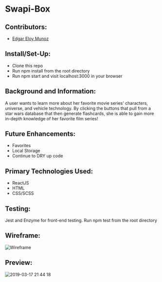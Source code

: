 # Swapi-Box


## Contributors: 
- [Edgar Eloy Munoz](https://github.com/criteriamor)

## Install/Set-Up:
- Clone this repo
- Run npm install from the root directory
- Run npm start and visit localhost:3000 in your browser

## Background and Information:
A user wants to learn more about her favorite movie series' characters, universe, and vehicle technology. By clicking the buttons that pull from a star wars database that then generate flashcards, she is able to gain more in-depth knowledge of her favorite film series!

## Future Enhancements: 
- Favorites
- Local Storage
- Continue to DRY up code

## Primary Technologies Used:
- ReactJS 
- HTML
- CSS/SCSS 

## Testing:
Jest and Enzyme for front-end testing.
Run npm test from the root directory

## Wireframe:

![Wireframe](https://user-images.githubusercontent.com/20582868/54505608-2a4b9400-48fe-11e9-8981-2d490e36f3ae.jpg)

## Preview: 

![2019-03-17 21 44 18](https://user-images.githubusercontent.com/20582868/54505553-fb352280-48fd-11e9-989d-13bd1fd27ebe.gif)
